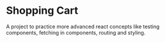 # Shopping Cart

A project to practice more advanced react concepts like testing components, fetching in components, routing and styling.


